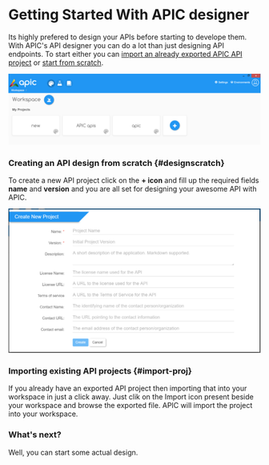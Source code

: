 # Getting Started With APIC designer

Its highly prefered to design your APIs before starting to develope them. With APIC's API designer you can do a lot than just designing API endpoints. To start either you can [import an already exported APIC API project](#import-proj) or [start from scratch](#designscratch).

![](/assets/APIC-designer-Home.PNG)

### Creating an API design from scratch {#designscratch}

To create a new API project click on the **+ icon** and fill up the required fields **name** and **version** and you are all set for designing your awesome API with APIC.

![](/assets/APIC-new-api-project.PNG)

### Importing existing API projects {#import-proj}

If you already have an exported API project then importing that into your workspace in just a click away. Just clik on the Import icon present beside your workspace and browse the exported file. APIC will import the project into your workspace.

### What's next?

Well, you can start some actual design.

